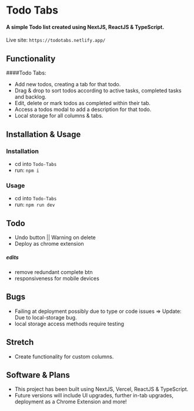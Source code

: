 # Todo Tabs
#### A simple Todo list created using NextJS, ReactJS & TypeScript.
Live site: ```https://todotabs.netlify.app/```

## Functionality
####Todo Tabs:
- Add new todos, creating a tab for that todo.
- Drag & drop to sort todos according to active tasks, completed tasks and backlog.
- Edit, delete or mark todos as completed within their tab.
- Access a todos modal to add a description for that todo.
- Local storage for all columns & tabs.

## Installation & Usage
### Installation
- cd into `Todo-Tabs`
- run: `npm i`

### Usage
- cd into `Todo-Tabs`
- run: `npm run dev`

## Todo
- Undo button || Warning on delete
- Deploy as chrome extension
##### edits
- remove redundant complete btn
- responsiveness for mobile devices


## Bugs
- Failing at deployment possibly due to type or code issues => Update: Due to local-storage bug.
- local storage access methods require testing

## Stretch
- Create functionality for custom columns.


## Software & Plans
- This project has been built using NextJS, Vercel, ReactJS & TypeScript.
- Future versions will include UI upgrades, further in-tab upgrades, deployment as a Chrome Extension and more!

